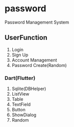# password

Password Management System

## UserFunction

1. Login 
2. Sign Up
3. Account Management
4. Password Create(Random)

### Dart(Flutter)

1. Sqlite(DBHelper)
2. ListView
3. Table
4. TextField
5. Button
6. ShowDialog
7. Random